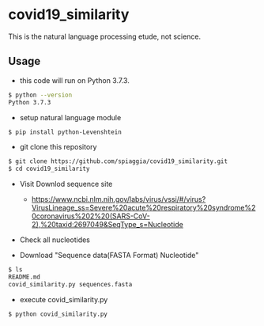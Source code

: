# covid19_similarity

This is the natural language processing etude, not science.

## Usage

- this code will run on Python 3.7.3.

```bash
$ python --version
Python 3.7.3
```

- setup natural language module

```bash
$ pip install python-Levenshtein
```
- git clone this repository

```bash
$ git clone https://github.com/spiaggia/covid19_similarity.git
$ cd covid19_similarity

```

- Visit Downlod sequence site

  - https://www.ncbi.nlm.nih.gov/labs/virus/vssi/#/virus?VirusLineage_ss=Severe%20acute%20respiratory%20syndrome%20coronavirus%202%20(SARS-CoV-2),%20taxid:2697049&SeqType_s=Nucleotide

- Check all nucleotides

- Download "Sequence data(FASTA Format) Nucleotide"
```bash
$ ls
README.md
covid_similarity.py	sequences.fasta
```

- execute covid_similarity.py

```bash
$ python covid_similarity.py
```
